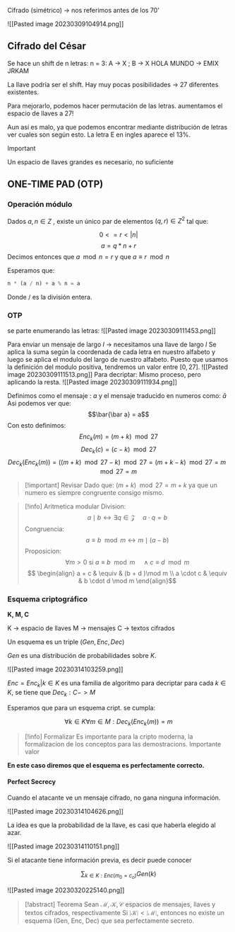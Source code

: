 
Cifrado (simétrico) -> nos referimos antes de los 70'

![[Pasted image 20230309104914.png]]

## Cifrado del César

Se hace un shift de n letras:
	n = 3: A -> X ; B -> X
	HOLA MUNDO -> EMIX JRKAM

La llave podría ser el shift. Hay muy pocas posibilidades -> 27 diferentes existentes.

Para mejorarlo, podemos hacer permutación de las letras. aumentamos el espacio de llaves a $27!$ 

Aun así es malo, ya que podemos encontrar mediante distribución de letras ver cuales son según esto. La letra E en ingles aparece el 13%. 

> [!important]
> Un espacio de llaves grandes es necesario, no suficiente

## ONE-TIME PAD (OTP)

### Operación módulo

Dados $a, n \in Z$ , existe un único par de elementos $(q, r) \in Z^2$ tal que:

$$0 <= r < |n|$$
$$a = q * n + r$$
	Decimos entonces que $a \mod n = r$    y que  $a \equiv r \mod n$ 

Esperamos que:
```python
n * (a / n) + a % n = a
```

Donde / es la división entera.

### OTP

se parte enumerando las letras:
![[Pasted image 20230309111453.png]]

Para enviar un mensaje de largo $l$ -> necesitamos una llave de largo $l$
Se aplica la suma según la coordenada de cada letra en nuestro alfabeto y luego se aplica el modulo del largo de nuestro alfabeto. 
Puesto que usamos la definición del modulo positiva, tendremos un valor entre $[0, 27]$.
![[Pasted image 20230309111513.png]]
Para decriptar:
Mismo proceso, pero aplicando la resta.
![[Pasted image 20230309111934.png]]

Definimos como el mensaje : $a$ y el mensaje traducido en numeros como: $\bar a$ 
Asi podemos ver que: 
$$\bar{\bar a} = a$$
Con esto definimos:
$$Enc_k(m)=(m+k) \mod 27$$
$$Dec_k(c)=(c-k) \mod 27$$
$$Dec_k(Enc_k(m))=((m+k) \mod 27 - k) \mod 27 = (m + k - k) \mod 27 = m \mod 27 = m$$

> [!important] Revisar
> Dado que: $(m + k) \mod 27 = m + k$ ya que un numero es siempre congruente consigo mismo.

> [!info] Aritmetica modular
> Division:
> $$a \mid b \leftrightarrow \exists q \in \mathcal{Z} \quad a \cdot q = b  $$
> Congruencia:
> $$a \equiv b \mod m \leftrightarrow  m \mid (a-b)$$
> Proposicion:
> $$\forall m > 0 \text{ si } a\equiv b \mod m \quad \land c \equiv d \mod m$$
> $$
\begin{align}
a + c  & \equiv  &  (b + d )\mod m \\
a \cdot c  & \equiv & b \cdot d \mod m
\end{align}$$


### Esquema criptográfico



**K, M, C**

K -> espacio de llaves
M -> mensajes
C -> textos cifrados

Un esquema es un triple ($Gen, Enc, Dec$)

$Gen$ es una distribución de probabilidades sobre $K$.

![[Pasted image 20230314103259.png]]



$Enc = {Enc_k | k \in K}$ es una familia de algoritmo para decriptar para cada $k \in K$, se tiene que $Dec_k: C -> M$

Esperamos que para un esquema cript. se cumpla:

$$\forall k \in K \forall m \in M: Dec_k(Enc_k(m)) = m$$
> [!info] Formalizar
> Es importante para la cripto moderna, la formalizacion de los conceptos para las demostracions. Importante valor


**En este caso diremos que el esquema es perfectamente correcto.**

#### Perfect Secrecy

Cuando el atacante ve un mensaje cifrado, no gana ninguna información. 

![[Pasted image 20230314104626.png]]


La idea es que la probabilidad de la llave, es casi que haberla elegido al azar. 

![[Pasted image 20230314110151.png]]

Si el atacante tiene información previa, es decir puede conocer


$$\sum_{k \in K: Enc(m_{0}=c_{o})}Gen(k)$$

![[Pasted image 20230320225140.png]]


> [!abstract] Teorema
> Sean $\mathcal{M},\mathcal{K},\mathcal{C}$ espacios de mensajes, llaves y textos cifrados, respectivamente
> Si $\mid \mathcal{K}\mid < \mid \mathcal{M}\mid$, entonces no existe un esquema (Gen, Enc, Dec) que sea perfectamente secreto.


